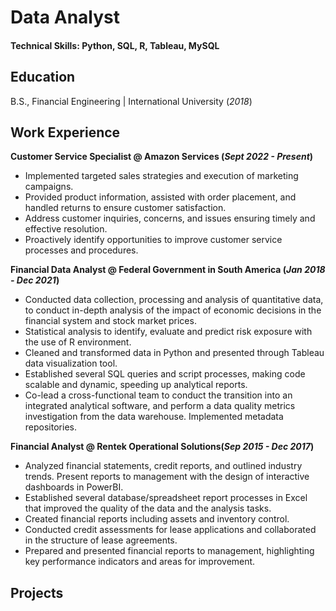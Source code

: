 # Data Analyst

#### Technical Skills: Python, SQL, R, Tableau, MySQL

## Education
B.S., Financial Engineering | International University (_2018_)

## Work Experience
**Customer Service Specialist @ Amazon Services (_Sept 2022 - Present_)**
- Implemented targeted sales strategies and execution of marketing campaigns.
- Provided product information, assisted with order placement, and handled returns to ensure customer satisfaction.
- Address customer inquiries, concerns, and issues ensuring timely and effective resolution.
- Proactively identify opportunities to improve customer service processes and procedures.

**Financial Data Analyst @ Federal Government in South America (_Jan 2018 - Dec 2021_)**
- Conducted data collection, processing and analysis of quantitative data, to conduct in-depth analysis of the impact of economic decisions in the financial system and stock market prices. 
- Statistical analysis to identify, evaluate and predict risk exposure with the use of R environment. 
- Cleaned and transformed data in Python and presented through Tableau data visualization tool. 
- Established several SQL queries and script processes, making code scalable and dynamic, speeding up analytical reports.
- Co-lead a cross-functional team to conduct the transition into an integrated analytical software, and perform a data quality metrics investigation from the data warehouse. Implemented metadata repositories.

**Financial Analyst @ Rentek Operational Solutions(_Sep 2015 - Dec 2017_)**
- Analyzed financial statements, credit reports, and outlined industry trends. Present reports to management with the design of interactive dashboards in PowerBI.
- Established several database/spreadsheet report processes in Excel that improved the quality of the data and the analysis tasks.
- Created financial reports including assets and inventory control.
- Conducted credit assessments for lease applications and collaborated in the structure of lease agreements.
- Prepared and presented financial reports to management, highlighting key performance indicators and areas for improvement.

## Projects
